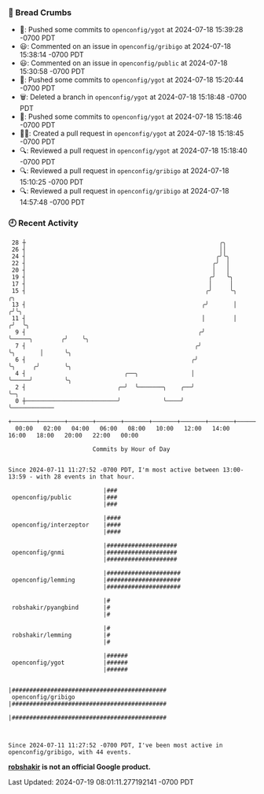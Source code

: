 ### 🍞 Bread Crumbs

 * 🚢: Pushed some commits to `openconfig/ygot` at 2024-07-18 15:39:28 -0700 PDT
 * 😃: Commented on an issue in `openconfig/gribigo` at 2024-07-18 15:38:14 -0700 PDT
 * 😃: Commented on an issue in `openconfig/public` at 2024-07-18 15:30:58 -0700 PDT
 * 🚢: Pushed some commits to `openconfig/ygot` at 2024-07-18 15:20:44 -0700 PDT
 * 🗑: Deleted a branch in `openconfig/ygot` at 2024-07-18 15:18:48 -0700 PDT
 * 🚢: Pushed some commits to `openconfig/ygot` at 2024-07-18 15:18:46 -0700 PDT
 * ✍🏼: Created a pull request in `openconfig/ygot` at 2024-07-18 15:18:45 -0700 PDT
 * 🔍: Reviewed a pull request in  `openconfig/ygot` at 2024-07-18 15:18:40 -0700 PDT
 * 🔍: Reviewed a pull request in  `openconfig/gribigo` at 2024-07-18 15:10:25 -0700 PDT
 * 🔍: Reviewed a pull request in  `openconfig/gribigo` at 2024-07-18 14:57:48 -0700 PDT

### 🕘 Recent Activity
```
 28 ┼                                                       ╭╮
 26 ┤                                                       ││
 24 ┤                                                      ╭╯╰╮
 22 ┤                                                     ╭╯  │
 20 ┤                                                     │   │
 19 ┤                                                    ╭╯   ╰╮
 17 ┤                                                    │     │
 15 ┤                                                   ╭╯     ╰╮                 ╭╮
 13 ┤                                                  ╭╯       │                ╭╯╰╮
 11 ┤                                                  │        │               ╭╯  ╰╮
  9 ┤                                                 ╭╯        ╰─────╮        ╭╯    ╰╮
  7 ┤                                                ╭╯               ╰╮       │      ╰╮
  6 ┤                                               ╭╯                 ╰╮     ╭╯       ╰╮
  4 ┤                            ╭──╮               │                   ╰─────╯         ╰╮
  2 ┤                          ╭─╯  ╰───────╮    ╭──╯                                    ╰─╮
  0 ┼──────────────────────────╯            ╰────╯                                         ╰────────────
    +───────+───────+───────+───────+───────+───────+───────+───────+───────+───────+───────+───────+────
  00:00   02:00   04:00   06:00   08:00   10:00   12:00   14:00   16:00   18:00   20:00   22:00   00:00   

						Commits by Hour of Day


Since 2024-07-11 11:27:52 -0700 PDT, I'm most active between 13:00-13:59 - with 28 events in that hour.

```



```
                           |###
 openconfig/public         |###
                           |###

                           |####
 openconfig/interzeptor    |####
                           |####

                           |####################
 openconfig/gnmi           |####################
                           |####################

                           |#####################
 openconfig/lemming        |#####################
                           |#####################

                           |#
 robshakir/pyangbind       |#
                           |#

                           |#
 robshakir/lemming         |#
                           |#

                           |######
 openconfig/ygot           |######
                           |######

                           |############################################
 openconfig/gribigo        |############################################
                           |############################################



Since 2024-07-11 11:27:52 -0700 PDT, I've been most active in openconfig/gribigo, with 44 events.

```
**[robshakir](mailto:robjs@google.com) is not an official Google product.**  


Last Updated: 2024-07-19 08:01:11.277192141 -0700 PDT
